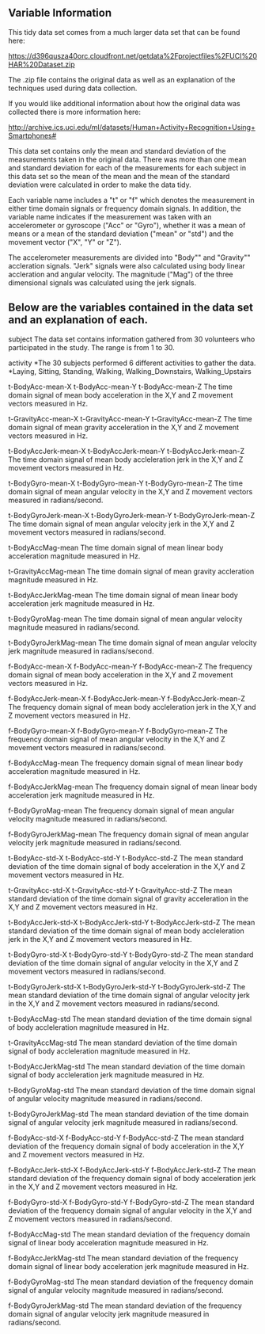 

## Variable Information

This tidy data set comes from a much larger data set that can be found here:

https://d396qusza40orc.cloudfront.net/getdata%2Fprojectfiles%2FUCI%20HAR%20Dataset.zip

The .zip file contains the original data as well as an explanation of 
the techniques used during data collection.

If you would like additional information about how the original data was collected there is more information here:

http://archive.ics.uci.edu/ml/datasets/Human+Activity+Recognition+Using+Smartphones#


This data set contains only the mean and standard deviation of the measurements taken in the original data.
There was more than one mean and standard deviation for each of the measurements for each subject in this data set so 
the mean of the mean and the mean of the standard deviation were calculated in order to make the data tidy. 

Each variable name includes a "t" or "f" which denotes the measurement in either time domain signals or frequency domain signals. 
In addition, the variable name indicates if the measurement was taken with an accelerometer or gyroscope ("Acc" or "Gyro"), whether
it was a mean of means or a mean of the standard deviation ("mean" or "std") and the movement vector ("X", "Y" or "Z").

The accelerometer measurements are divided into "Body"" and "Gravity"" accleration signals.  "Jerk" signals were also 
calculated using body linear accleration and angular velocity. The magnitude ("Mag") of the three dimensional signals
was calculated using the jerk signals.

## Below are the variables contained in the data set and an explanation of each.


subject 
	The data set contains information gathered from 30 volunteers who participated in the study.  The range is 		from 1 to 30.

activity 
	*The 30 subjects performed 6 different activities to gather the data.  
	*Laying, Sitting, Standing, Walking, Walking_Downstairs, Walking_Upstairs


t-BodyAcc-mean-X 
t-BodyAcc-mean-Y 
t-BodyAcc-mean-Z 
	The time domain signal of mean body acceleration in the X,Y and Z movement vectors measured in Hz.
	
	
t-GravityAcc-mean-X 
t-GravityAcc-mean-Y 
t-GravityAcc-mean-Z 
	The time domain signal of mean gravity acceleration in the X,Y and Z movement vectors measured in Hz.


t-BodyAccJerk-mean-X 
t-BodyAccJerk-mean-Y 
t-BodyAccJerk-mean-Z 
	 The time domain signal of mean body accleleration jerk in the X,Y and Z movement vectors measured in Hz.

 
t-BodyGyro-mean-X 
t-BodyGyro-mean-Y 
t-BodyGyro-mean-Z 
	The time domain signal of mean angular velocity in the X,Y and Z movement vectors measured in radians/second.


t-BodyGyroJerk-mean-X 
t-BodyGyroJerk-mean-Y 
t-BodyGyroJerk-mean-Z 
	The time domain signal of mean angular velocity jerk in the X,Y and Z movement vectors measured in radians/second.



t-BodyAccMag-mean 
	The time domain signal of mean linear body acceleration magnitude measured in Hz.

t-GravityAccMag-mean 
	The time domain signal of mean gravity accleration magnitude measured in Hz.

t-BodyAccJerkMag-mean 
	The time domain signal of mean linear body acceleration jerk magnitude measured in Hz.


t-BodyGyroMag-mean 
	The time domain signal of mean angular velocity magnitude measured in radians/second.

t-BodyGyroJerkMag-mean 
	The time domain signal of mean angular velocity jerk magnitude measured in radians/second.


f-BodyAcc-mean-X 
f-BodyAcc-mean-Y 
f-BodyAcc-mean-Z 
	The frequency domain signal of mean body acceleration in the X,Y and Z movement vectors measured in Hz.


f-BodyAccJerk-mean-X 
f-BodyAccJerk-mean-Y 
f-BodyAccJerk-mean-Z 
	The frequency domain signal of mean body accleleration jerk in the X,Y and Z movement vectors measured in Hz.



f-BodyGyro-mean-X 
f-BodyGyro-mean-Y 
f-BodyGyro-mean-Z 
	The frequency domain signal of mean angular velocity in the X,Y and Z movement vectors measured in radians/second.


f-BodyAccMag-mean 
	The frequency domain signal of mean linear body acceleration magnitude measured in Hz.


f-BodyAccJerkMag-mean 
	The frequency domain signal of mean linear body acceleration jerk magnitude measured in Hz.

	
f-BodyGyroMag-mean 
	The frequency domain signal of mean angular velocity magnitude measured in radians/second.

	
f-BodyGyroJerkMag-mean 
	The frequency domain signal of mean angular velocity jerk magnitude measured in radians/second.


t-BodyAcc-std-X 
t-BodyAcc-std-Y 
t-BodyAcc-std-Z 
		The mean standard deviation of the time domain signal of body acceleration in the X,Y and Z movement vectors measured in Hz.

		
t-GravityAcc-std-X 
t-GravityAcc-std-Y 
t-GravityAcc-std-Z 
		The mean standard deviation of the time domain signal of gravity acceleration in the X,Y and Z movement vectors measured in Hz.

t-BodyAccJerk-std-X 
t-BodyAccJerk-std-Y 
t-BodyAccJerk-std-Z 
	The mean standard deviation of the time domain signal of mean body accleleration jerk in the X,Y and Z movement vectors measured in Hz.
	
	
t-BodyGyro-std-X 
t-BodyGyro-std-Y 
t-BodyGyro-std-Z 
	The mean standard deviation of the time domain signal of angular velocity in the X,Y and Z movement vectors measured in radians/second.


t-BodyGyroJerk-std-X 
t-BodyGyroJerk-std-Y 
t-BodyGyroJerk-std-Z 
	The mean standard deviation of the time domain signal of angular velocity jerk in the X,Y and Z movement vectors measured in radians/second.

t-BodyAccMag-std 
	The mean standard deviation of the time domain signal of body accleleration magnitude measured in Hz.

t-GravityAccMag-std 
	The mean standard deviation of the time domain signal of body accleleration magnitude measured in Hz.
	
	
t-BodyAccJerkMag-std 
	The mean standard deviation of the time domain signal of body accleleration jerk magnitude measured in Hz.

	
t-BodyGyroMag-std 
	The mean standard deviation of the time domain signal of angular velocity magnitude measured in radians/second.

	
t-BodyGyroJerkMag-std 
	The mean standard deviation of the time domain signal of angular velocity jerk magnitude measured in radians/second.

	
f-BodyAcc-std-X 
f-BodyAcc-std-Y 
f-BodyAcc-std-Z 
	The mean standard deviation of the frequency domain signal of body acceleration in the X,Y and Z movement vectors measured in Hz.
	

f-BodyAccJerk-std-X 
f-BodyAccJerk-std-Y 
f-BodyAccJerk-std-Z 
	The mean standard deviation of the frequency domain signal of body acceleration jerk in the X,Y and Z movement vectors measured in Hz.
	
f-BodyGyro-std-X 
f-BodyGyro-std-Y 
f-BodyGyro-std-Z 
	The mean standard deviation of the frequency domain signal of angular velocity in the X,Y and Z movement vectors measured in radians/second.

	
f-BodyAccMag-std 
	The mean standard deviation of the frequency domain signal of linear body acceleration magnitude measured in Hz.

f-BodyAccJerkMag-std 
	The mean standard deviation of the frequency domain signal of linear body acceleration jerk magnitude measured in Hz.

f-BodyGyroMag-std 
	The mean standard deviation of the frequency domain signal of angular velocity magnitude measured in radians/second.

f-BodyGyroJerkMag-std 
	The mean standard deviation of the frequency domain signal of angular velocity jerk magnitude measured in radians/second.

